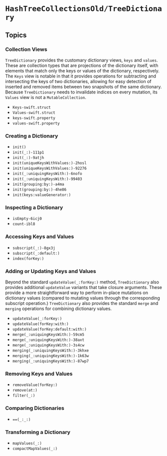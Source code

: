 # ``HashTreeCollectionsOld/TreeDictionary``

<!-- Summary -->

<!-- ## Overview -->

## Topics

### Collection Views

`TreeDictionary` provides the customary dictionary views, `keys` and
`values`. These are collection types that are projections of the dictionary
itself, with elements that match only the keys or values of the dictionary,
respectively. The `Keys` view is notable in that it provides operations for
subtracting and intersecting the keys of two dictionaries, allowing for easy
detection of inserted and removed items between two snapshots of the same
dictionary. Because `TreeDictionary` needs to invalidate indices on every
mutation, its `Values` view is not a `MutableCollection`.

- ``Keys-swift.struct``
- ``Values-swift.struct``
- ``keys-swift.property``
- ``values-swift.property``

### Creating a Dictionary

- ``init()``
- ``init(_:)-111p1``
- ``init(_:)-9atjh``
- ``init(uniqueKeysWithValues:)-2hosl``
- ``init(uniqueKeysWithValues:)-92276``
- ``init(_:uniquingKeysWith:)-6nofo``
- ``init(_:uniquingKeysWith:)-99403``
- ``init(grouping:by:)-a4ma``
- ``init(grouping:by:)-4he86``
- ``init(keys:valueGenerator:)``


### Inspecting a Dictionary

- ``isEmpty-6icj0``
- ``count-ibl8``

### Accessing Keys and Values

- ``subscript(_:)-8gx3j``
- ``subscript(_:default:)``
- ``index(forKey:)``

### Adding or Updating Keys and Values

Beyond the standard `updateValue(_:forKey:)` method, `TreeDictionary` also
provides additional `updateValue` variants that take closure arguments. These
provide a more straightforward way to perform in-place mutations on dictionary
values (compared to mutating values through the corresponding subscript
operation.) `TreeDictionary` also provides the standard `merge` and
`merging` operations for combining dictionary values.

- ``updateValue(_:forKey:)``
- ``updateValue(forKey:with:)``
- ``updateValue(forKey:default:with:)``
- ``merge(_:uniquingKeysWith:)-59cm5``
- ``merge(_:uniquingKeysWith:)-38axt``
- ``merge(_:uniquingKeysWith:)-3s4cw``
- ``merging(_:uniquingKeysWith:)-3khxe``
- ``merging(_:uniquingKeysWith:)-1k63w``
- ``merging(_:uniquingKeysWith:)-87wp7``

### Removing Keys and Values

- ``removeValue(forKey:)``
- ``remove(at:)``
- ``filter(_:)``

### Comparing Dictionaries

- ``==(_:_:)``

### Transforming a Dictionary

- ``mapValues(_:)``
- ``compactMapValues(_:)``

